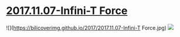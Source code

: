# [2017.11.07-Infini-T Force](https://bangumi.bilibili.com/anime/6452)
![](https://bilicoverimg.github.io/2017/2017.11.07-Infini-T Force.jpg)
![](https://bilicover2017.github.io/2017.11.07.jpg)